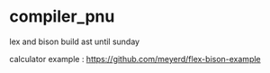 # compiler_pnu
lex and bison
build ast until sunday

calculator example : https://github.com/meyerd/flex-bison-example
